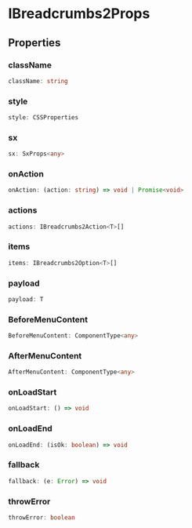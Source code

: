 # IBreadcrumbs2Props

## Properties

### className

```ts
className: string
```

### style

```ts
style: CSSProperties
```

### sx

```ts
sx: SxProps<any>
```

### onAction

```ts
onAction: (action: string) => void | Promise<void>
```

### actions

```ts
actions: IBreadcrumbs2Action<T>[]
```

### items

```ts
items: IBreadcrumbs2Option<T>[]
```

### payload

```ts
payload: T
```

### BeforeMenuContent

```ts
BeforeMenuContent: ComponentType<any>
```

### AfterMenuContent

```ts
AfterMenuContent: ComponentType<any>
```

### onLoadStart

```ts
onLoadStart: () => void
```

### onLoadEnd

```ts
onLoadEnd: (isOk: boolean) => void
```

### fallback

```ts
fallback: (e: Error) => void
```

### throwError

```ts
throwError: boolean
```
